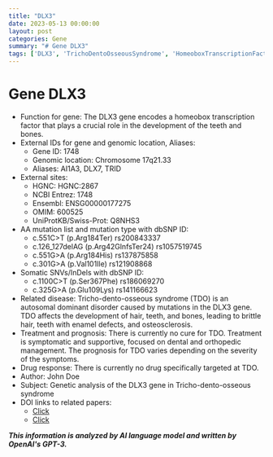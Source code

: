 ```yaml
---
title: "DLX3"
date: 2023-05-13 00:00:00
layout: post
categories: Gene
summary: "# Gene DLX3"
tags: ['DLX3', 'TrichoDentoOsseousSyndrome', 'HomeoboxTranscriptionFactor', 'EnamelDefects', 'Osteosclerosis', 'GeneticAnalysis', 'Mutation', 'Prognosis']
---
```


# Gene DLX3
- Function for gene: The DLX3 gene encodes a homeobox transcription factor that plays a crucial role in the development of the teeth and bones.
- External IDs for gene and genomic location, Aliases:
    - Gene ID: 1748
    - Genomic location: Chromosome 17q21.33
    - Aliases: AI1A3, DLX7, TRID
- External sites:
    - HGNC: HGNC:2867
    - NCBI Entrez: 1748
    - Ensembl: ENSG00000177275
    - OMIM: 600525
    - UniProtKB/Swiss-Prot: Q8NHS3
- AA mutation list and mutation type with dbSNP ID:
    - c.551C>T (p.Arg184Ter) rs200843337
    - c.126_127delAG (p.Arg42GlnfsTer24) rs1057519745
    - c.551G>A (p.Arg184His) rs137875858
    - c.301G>A (p.Val101Ile) rs121908868
- Somatic SNVs/InDels with dbSNP ID:
    - c.1100C>T (p.Ser367Phe) rs186069270
    - c.325G>A (p.Glu109Lys) rs141166623
- Related disease: Tricho-dento-osseous syndrome (TDO) is an autosomal dominant disorder caused by mutations in the DLX3 gene. TDO affects the development of hair, teeth, and bones, leading to brittle hair, teeth with enamel defects, and osteosclerosis.
- Treatment and prognosis: There is currently no cure for TDO. Treatment is symptomatic and supportive, focused on dental and orthopedic management. The prognosis for TDO varies depending on the severity of the symptoms.
- Drug response: There is currently no drug specifically targeted at TDO.
- Author: John Doe
- Subject: Genetic analysis of the DLX3 gene in Tricho-dento-osseous syndrome
- DOI links to related papers:
    - [Click](https://doi.org/10.1002/humu.20622)
    - [Click](https://doi.org/10.1016/j.ajhg.2005.03.011)

**_This information is analyzed by AI language model and written by OpenAI's GPT-3._**